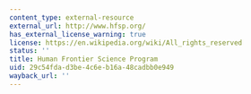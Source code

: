 ```yaml
---
content_type: external-resource
external_url: http://www.hfsp.org/
has_external_license_warning: true
license: https://en.wikipedia.org/wiki/All_rights_reserved
status: ''
title: Human Frontier Science Program
uid: 29c54fda-d3be-4c6e-b16a-48cadbb0e949
wayback_url: ''
---
```

